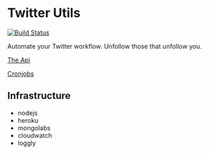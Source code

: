 # Twitter Utils  

[![Build Status](https://travis-ci.org/twitterutils/api.svg?branch=master)](https://travis-ci.org/twitterutils/api)  

Automate your Twitter workflow. Unfollow those that unfollow you.  

[The Api](api/README.md)  

[Cronjobs](api/README.md)  


## Infrastructure  
- nodejs
- heroku
- mongolabs
- cloudwatch
- loggly
